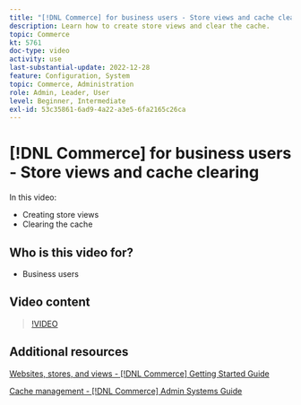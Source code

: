 ```yaml
---
title: "[!DNL Commerce] for business users - Store views and cache clearing"
description: Learn how to create store views and clear the cache.
topic: Commerce
kt: 5761
doc-type: video
activity: use
last-substantial-update: 2022-12-28
feature: Configuration, System
topic: Commerce, Administration
role: Admin, Leader, User
level: Beginner, Intermediate
exl-id: 53c35861-6ad9-4a22-a3e5-6fa2165c26ca
---
```

# [!DNL Commerce] for business users - Store views and cache clearing

In this video:

- Creating store views
- Clearing the cache

## Who is this video for?

- Business users

## Video content

>[!VIDEO](https://video.tv.adobe.com/v/35946?quality=12&learn=on)

## Additional resources

[Websites, stores, and views - [!DNL Commerce] Getting Started Guide](https://experienceleague.adobe.com/docs/commerce-admin/start/setup/websites-stores-views.html)

[Cache management - [!DNL Commerce] Admin Systems Guide](https://experienceleague.adobe.com/docs/commerce-admin/systems/tools/cache-management.html)
